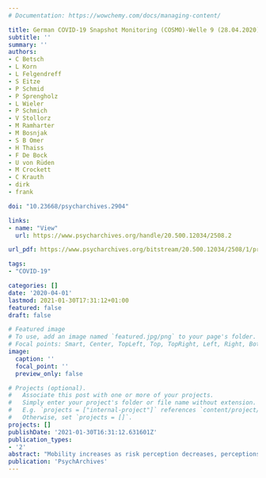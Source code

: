 ```yaml
---
# Documentation: https://wowchemy.com/docs/managing-content/

title: German COVID-19 Snapshot Monitoring (COSMO)-Welle 9 (28.04.2020)
subtitle: ''
summary: ''
authors:
- C Betsch
- L Korn
- L Felgendreff
- S Eitze
- P Schmid
- P Sprengholz
- L Wieler
- P Schmich
- V Stollorz
- M Ramharter
- M Bosnjak
- S B Omer
- H Thaiss
- F De Bock
- U von Rüden
- M Crockett
- C Krauth
- dirk
- frank

doi: "10.23668/psycharchives.2904"

links:
- name: "View"
  url: https://www.psycharchives.org/handle/20.500.12034/2508.2

url_pdf: https://www.psycharchives.org/bitstream/20.500.12034/2508/1/preprint-welle-9.pdf

tags:
- "COVID-19"

categories: []
date: '2020-04-01'
lastmod: 2021-01-30T17:31:12+01:00
featured: false
draft: false

# Featured image
# To use, add an image named `featured.jpg/png` to your page's folder.
# Focal points: Smart, Center, TopLeft, Top, TopRight, Left, Right, BottomLeft, Bottom, BottomRight.
image:
  caption: ''
  focal_point: ''
  preview_only: false

# Projects (optional).
#   Associate this post with one or more of your projects.
#   Simply enter your project's folder or file name without extension.
#   E.g. `projects = ["internal-project"]` references `content/project/deep-learning/index.md`.
#   Otherwise, set `projects = []`.
projects: []
publishDate: '2021-01-30T16:31:12.631601Z'
publication_types:
- '2'
abstract: "Mobility increases as risk perception decreases, perceptions of a second wave, exit strategies, vaccinationsRisk perception, fears and concerns stabilize at a lower level (compared to mid-March). Acceptance of andcompliance with the measures further decreases (e.g. closing schools, restricting personal contacts). Worriesabout the economic situation remain at a stable high level. All other worries tend to decline, especially theconcern about overburdening the health system. Mobility (measured with independent mobile phone data)and the perception that measures are exaggerated correlated highly (with higher mobility taking place whenmeasures were evaluated as more exaggerated). The proportion of respondents wearing masks almost doubledfrom 34% in the previous week to 60%. Younger people and men should be supported in obtaining masks.91% have already heard that there may be a second wave of the pandemic; 70% of all respondents think a2nd wave is (rather) likely. Most respondents expect it in 2 months. The more likely or closer a 2nd wave isperceived, the greater was their willingness to adhere to the measures now. Thus, fear of a second wave seemsto be a great motivation for adhering to the current rules. For exit scenarios, sufficient capacity of intensivecare units and the rejection of a mandatory tracing app were most influential factors. Schools, kindergartensand restaurants should not be opened immediately, but later. Immediate opening of churches and footballmatches (discussed frequently) was important only for a small number of people. 30% of the planned adultvaccinations were cancelled due to the corona situation (childhood vaccinations: 17%). For 79% of the adults(68% children) no catch-up date was agreed."
publication: 'PsychArchives'
---
```

